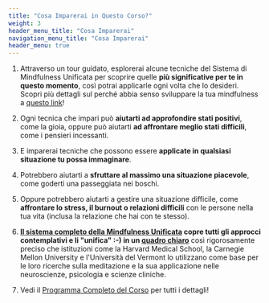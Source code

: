 ```yaml
---
title: "Cosa Imparerai in Questo Corso?"
weight: 3
header_menu_title: "Cosa Imparerai"
navigation_menu_title: "Cosa Imparerai"
header_menu: true
---
```


[//]: # (![ULTRA-grid]&#40;/images/ULTRA-grid.jpg&#41;)

[//]: # (_&copy; Unified Mindfulness LLC & Shinzen Young_)

[//]: # ({.copyright_UM})


1) Attraverso un tour guidato, esplorerai alcune tecniche del Sistema di Mindfulness Unificata per scoprire quelle **più significative per te in questo momento**, così potrai applicarle ogni volta che lo desideri. Scopri più dettagli sul perché abbia senso sviluppare la tua mindfulness a [questo link](./perche-mindfulness)!

2) Ogni tecnica che impari può **aiutarti ad approfondire stati positivi**, come la gioia, oppure può aiutarti **ad affrontare meglio stati difficili**, come i pensieri incessanti.

3) E imparerai tecniche che possono essere **applicate in qualsiasi situazione tu possa immaginare**.

4) Potrebbero aiutarti a **sfruttare al massimo una situazione piacevole**, come goderti una passeggiata nei boschi.

5) Oppure potrebbero aiutarti a gestire una situazione difficile, come **affrontare lo stress, il burnout o relazioni difficili** con le persone nella tua vita (inclusa la relazione che hai con te stesso).

6) **[Il sistema completo della Mindfulness Unificata](https://www.shinzen.org/wp-content/uploads/2016/08/IntroToUltra_ver4.8.pdf) copre tutti gli approcci contemplativi e li "unifica" :-) in un [quadro chiaro](https://wiki.unifiedmindfulness.com/index.php/Universal_Library_for_Training_Attention)** così rigorosamente preciso che istituzioni come la Harvard Medical School, la Carnegie Mellon University e l'Università del Vermont lo utilizzano come base per le loro ricerche sulla meditazione e la sua applicazione nelle neuroscienze, psicologia e scienze cliniche.

7) Vedi il [Programma Completo del Corso](./programma-corso) per tutti i dettagli!


